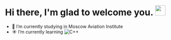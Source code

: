 ### <h1 align="center">Hi there, I'm glad to welcome you.</a> <img src="https://github.com/blackcater/blackcater/raw/main/images/Hi.gif" height="32"/></h1>

- 🔭 I’m currently studying in Moscow Aviation Institute
- ☀️ I’m currently learning ![C++](https://img.shields.io/badge/c++-%2300599C.svg?style=for-the-badge&logo=c%2B%2B&logoColor=white)

